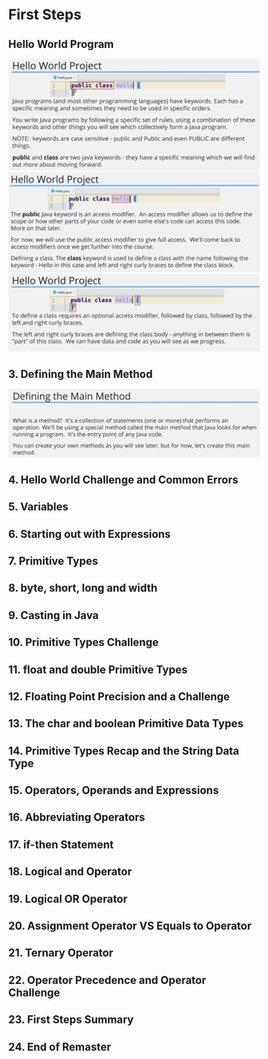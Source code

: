 # First Steps

## Hello World Program

![intro](./../img/1.png)
![access modifiers](../img/2.png)
![class](../img/3.png)

## 3. Defining the Main Method
![main](../img/4.png)
## 4. Hello World Challenge and Common Errors

## 5. Variables

## 6. Starting out with Expressions

## 7. Primitive Types

## 8. byte, short, long and width

## 9. Casting in Java

## 10. Primitive Types Challenge

## 11. float and double Primitive Types

## 12. Floating Point Precision and a Challenge

## 13. The char and boolean Primitive Data Types

## 14. Primitive Types Recap and the String Data Type

## 15. Operators, Operands and Expressions

## 16. Abbreviating Operators

## 17. if-then Statement

## 18. Logical and Operator

## 19. Logical OR Operator

## 20. Assignment Operator VS Equals to Operator

## 21. Ternary Operator

## 22. Operator Precedence and Operator Challenge

## 23. First Steps Summary

## 24. End of Remaster
